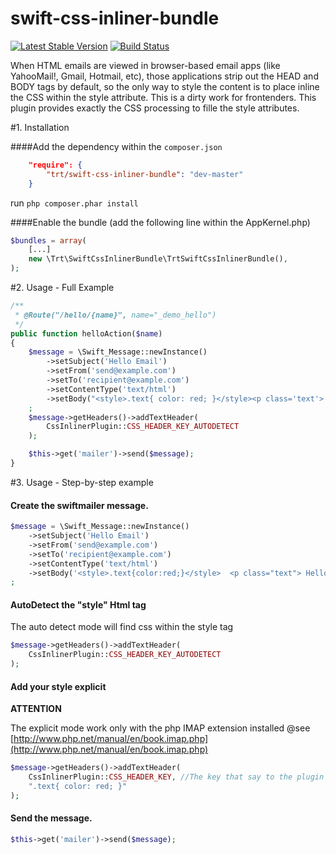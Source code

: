 swift-css-inliner-bundle
========================
[![Latest Stable Version](https://poser.pugx.org/trt/swift-css-inliner-bundle/v/stable.png)](https://packagist.org/packages/trt/swift-css-inliner-bundle)
[![Build Status](https://travis-ci.org/toretto460/swift-css-inliner-bundle.png)](https://travis-ci.org/toretto460/swift-css-inliner-bundle)


When HTML emails are viewed in browser-based email apps (like YahooMail!, Gmail, Hotmail, etc), those applications strip out the HEAD and BODY tags by default, so the only way to style the content is to place inline the CSS within the style attribute.
This is a dirty work for frontenders.
This plugin provides exactly the CSS processing to fille the style attributes.

#1. Installation

####Add the dependency within the ```composer.json```

```json
    "require": {
        "trt/swift-css-inliner-bundle": "dev-master"
    }
```

run `php composer.phar install`

####Enable the bundle (add the following line within the AppKernel.php)

```php
$bundles = array(
    [...]
    new \Trt\SwiftCssInlinerBundle\TrtSwiftCssInlinerBundle(),
);
```

#2. Usage - Full Example

```php
/**
 * @Route("/hello/{name}", name="_demo_hello")
 */
public function helloAction($name)
{
    $message = \Swift_Message::newInstance()
        ->setSubject('Hello Email')
        ->setFrom('send@example.com')
        ->setTo('recipient@example.com')
        ->setContentType('text/html')
        ->setBody("<style>.text{ color: red; }</style><p class='text'> $name </p>")
    ;
    $message->getHeaders()->addTextHeader(
        CssInlinerPlugin::CSS_HEADER_KEY_AUTODETECT
    );

    $this->get('mailer')->send($message);
}
```

#3. Usage - Step-by-step example

#### Create the swiftmailer message.

```php
$message = \Swift_Message::newInstance()
    ->setSubject('Hello Email')
    ->setFrom('send@example.com')
    ->setTo('recipient@example.com')
    ->setContentType('text/html')
    ->setBody('<style>.text{color:red;}</style>  <p class="text"> Hello </p>')
;
```

#### AutoDetect the "style" Html tag

The auto detect mode will find css within the style tag 

```php
$message->getHeaders()->addTextHeader(
    CssInlinerPlugin::CSS_HEADER_KEY_AUTODETECT
);
```

#### Add your style explicit

**ATTENTION**

The explicit mode work only with the php IMAP extension installed
@see [http://www.php.net/manual/en/book.imap.php](http://www.php.net/manual/en/book.imap.php)

```php
$message->getHeaders()->addTextHeader(
    CssInlinerPlugin::CSS_HEADER_KEY, //The key that say to the plugin "Apply this CSS"
    ".text{ color: red; }"
);
```

#### Send the message.

``` php
$this->get('mailer')->send($message);
```
